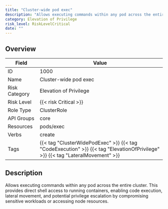 ```yaml
---
title: "Cluster-wide pod exec"
description: "Allows executing commands within any pod across the entire cluster. This provides direct shell access to running containers, enabling code execution, lateral movement, and potential privilege escalation by compromising sensitive workloads or accessing node resources."
category: Elevation of Privilege
risk_level: RiskLevelCritical
date: ""
---
```


## Overview

| Field         | Value                                                                                                                         |
| ------------- | ----------------------------------------------------------------------------------------------------------------------------- |
| ID            | 1000                                                                                                                          |
| Name          | Cluster-wide pod exec                                                                                                         |
| Risk Category | Elevation of Privilege                                                                                                        |
| Risk Level    | {{< risk Critical >}}                                                                                                         |
| Role Type     | ClusterRole                                                                                                                   |
| API Groups    | core                                                                                                                          |
| Resources     | pods/exec                                                                                                                     |
| Verbs         | create                                                                                                                        |
| Tags          | {{< tag "ClusterWidePodExec" >}} {{< tag "CodeExecution" >}} {{< tag "ElevationOfPrivilege" >}} {{< tag "LateralMovement" >}} |

## Description

Allows executing commands within any pod across the entire cluster. This provides direct shell access to running containers, enabling code execution, lateral movement, and potential privilege escalation by compromising sensitive workloads or accessing node resources.

